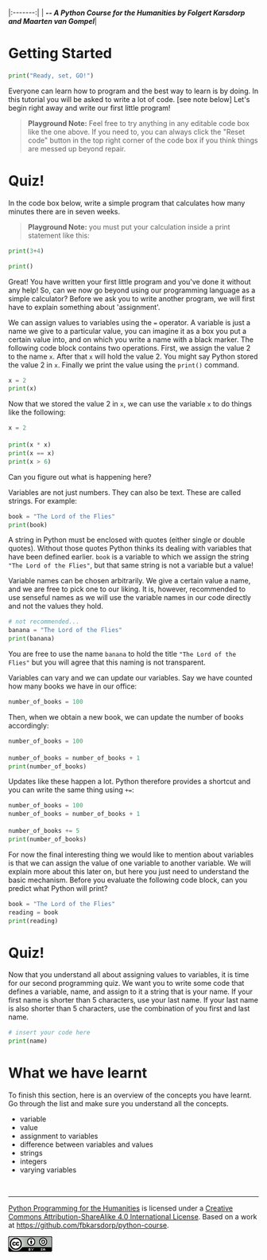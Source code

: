 
<BR>

|:-------:|
| <span style="font-size: 100%"><b>_-- A Python Course for the Humanities by Folgert Karsdorp and Maarten van Gompel_</b></span>|

# Getting Started

```python runnable
print("Ready, set, GO!")
```

Everyone can learn how to program and the best way to learn is by doing. In this tutorial you will be asked to write a lot of code. [see note below] Let's begin right away and write our first little program!


>__Playground Note:__ Feel free to try anything in any editable code box like the one above. If you need to, you can always click the "Reset code" button in the top right corner of the code box if you think things are messed up beyond repair.


# Quiz!

In the code box below, write a simple program that calculates how many minutes there are in seven weeks.

>__Playground Note:__ you must put your calculation inside a print statement like this:

```python
print(3+4)
```

```python runnable
print()
```

Great! You have written your first little program and you've done it without any help! So, can we now go beyond using our programming language as a simple calculator? Before we ask you to write another program, we will first have to explain something about 'assignment'.

We can assign values to variables using the `=` operator. A variable is just a name we give to a particular value, you can imagine it as a box you put a certain value into, and on which you write a name with a black marker. The following code block contains two operations. First, we assign the value 2 to the name `x`. After that `x` will hold the value 2. You might say Python stored the value 2 in `x`. Finally we print the value using the `print()` command.

```python runnable
x = 2
print(x)
```

Now that we stored the value 2 in `x`, we can use the variable `x` to do things like the following:

```python runnable
x = 2

print(x * x)
print(x == x)
print(x > 6)
```

Can you figure out what is happening here?

Variables are not just numbers. They can also be text. These are called strings. For example:

```python runnable
book = "The Lord of the Flies"
print(book)
```

A string in Python must be enclosed with quotes (either single or double quotes). Without those quotes Python thinks its dealing with variables that have been defined earlier. `book` is a variable to which we assign the string `"The Lord of the Flies"`, but that same string is not a variable but a value!

Variable names can be chosen arbitrarily. We give a certain value a name, and we are free to pick one to our liking. It is, however, recommended to use senseful names as we will use the variable names in our code directly and not the values they hold.

```python runnable
# not recommended...
banana = "The Lord of the Flies"
print(banana)
```

You are free to use the name `banana` to hold the title `"The Lord of the Flies"` but you will agree that this naming is not transparent.

Variables can vary and we can update our variables. Say we have counted how many books we have in our office:

```python
number_of_books = 100
```

Then, when we obtain a new book, we can update the number of books accordingly:

```python runnable
number_of_books = 100

number_of_books = number_of_books + 1
print(number_of_books)
```

Updates like these happen a lot. Python therefore provides a shortcut and you can write the same thing using `+=`:

```python runnable
number_of_books = 100
number_of_books = number_of_books + 1

number_of_books += 5
print(number_of_books)
```

For now the final interesting thing we would like to mention about variables is that we can assign the value of one variable to another variable. We will explain more about this later on, but here you just need to understand the basic mechanism. Before you evaluate the following code block, can you predict what Python will print?

```python runnable
book = "The Lord of the Flies"
reading = book
print(reading)
```

# Quiz!

Now that you understand all about assigning values to variables, it is time for our second programming quiz. We want you to write some code that defines a variable, name, and assign to it a string that is your name. If your first name is shorter than 5 characters, use your last name. If your last name is also shorter than 5 characters, use the combination of you first and last name.

```python runnable
# insert your code here
print(name)
```

# What we have learnt

To finish this section, here is an overview of the concepts you have learnt. Go through the list and make sure you understand all the concepts.

* variable
* value
* assignment to variables
* difference between variables and values
* strings
* integers
* varying variables

<BR>

----

[Python Programming for the Humanities](http://fbkarsdorp.github.io/python-course) is licensed under a [Creative Commons Attribution-ShareAlike 4.0 International License](https://creativecommons.org/licenses/by-sa/4.0/). Based on a work at https://github.com/fbkarsdorp/python-course.

![Creative Commons](../graphics/CreativeCommons.png)


